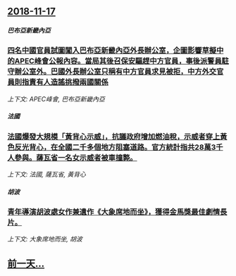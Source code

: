## [2018-11-17](/zh/news/2018/11/17/index.md)

##### 巴布亞新畿內亞
### [四名中國官員試圖闖入巴布亞新畿內亞外長辦公室，企圖影響草擬中的APEC峰會公報內容。當局其後召保安驅趕中方官員，事後派警員駐守辦公室外。巴國外長辦公室只稱有中方官員求見被拒，中方外交官員則指責有人造謠挑撥兩國關係 ](/zh/news/2018/11/17/四名中國官員試圖闖入巴布亞新畿內亞外長辦公室-企圖影響草擬中的APEC峰會公報內容-當局其後召保安驅趕中方官員-事後派警.md)
_上下文: APEC峰會, 巴布亞新畿內亞_

##### 法國
### [法國爆發大規模「黃背心示威」，抗議政府增加燃油稅，示威者穿上黃色反光背心，在全國二千多個地方阻塞道路。官方統計指共28萬3千人參與。薩瓦省一名女示威者被車撞斃。 ](/zh/news/2018/11/17/法國爆發大規模-黃背心示威-抗議政府增加燃油稅-示威者穿上黃色反光背心-在全國二千多個地方阻塞道路-官方統計指共28萬.md)
_上下文: 法國, 薩瓦省, 黃背心_

##### 胡波
### [青年導演胡波處女作兼遺作《大象席地而坐》，獲得金馬獎最佳劇情長片。 ](/zh/news/2018/11/17/青年導演胡波處女作兼遺作-大象席地而坐-獲得金馬獎最佳劇情長片.md)
_上下文: 大象席地而坐, 胡波_

## [前一天...](/zh/news/2018/11/16/index.md)

